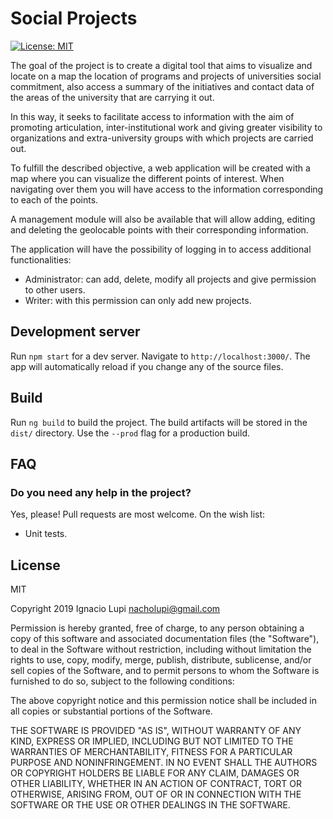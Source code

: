 # Social Projects

[![License: MIT](https://img.shields.io/badge/License-MIT-yellow.svg)](https://opensource.org/licenses/MIT)

The goal of the project is to create a digital tool that aims to visualize and locate on a map the location of programs and projects of universities social commitment, also access a summary of the initiatives and contact data of the areas of the university that are carrying it out.

In this way, it seeks to facilitate access to information with the aim of promoting articulation, inter-institutional work and giving greater visibility to organizations and extra-university groups with which projects are carried out.

To fulfill the described objective, a web application will be created with a map where you can visualize the different points of interest. When navigating over them you will have access to the information corresponding to each of the points.

A management module will also be available that will allow adding, editing and deleting the geolocable points with their corresponding information.

The application will have the possibility of logging in to access additional functionalities:

- Administrator: can add, delete, modify all projects and give permission to other users.
- Writer: with this permission can only add new projects.

## Development server

Run `npm start` for a dev server. Navigate to `http://localhost:3000/`. The app will automatically reload if you change any of the source files.

## Build

Run `ng build` to build the project. The build artifacts will be stored in the `dist/` directory. Use the `--prod` flag for a production build.

## FAQ

### Do you need any help in the project?

Yes, please! Pull requests are most welcome. On the wish list:

- Unit tests.

## License

MIT

Copyright 2019 Ignacio Lupi <nacholupi@gmail.com>

Permission is hereby granted, free of charge, to any person obtaining a copy of this software and associated documentation files (the "Software"), to deal in the Software without restriction, including without limitation the rights to use, copy, modify, merge, publish, distribute, sublicense, and/or sell copies of the Software, and to permit persons to whom the Software is furnished to do so, subject to the following conditions:

The above copyright notice and this permission notice shall be included in all copies or substantial portions of the Software.

THE SOFTWARE IS PROVIDED "AS IS", WITHOUT WARRANTY OF ANY KIND, EXPRESS OR IMPLIED, INCLUDING BUT NOT LIMITED TO THE WARRANTIES OF MERCHANTABILITY, FITNESS FOR A PARTICULAR PURPOSE AND NONINFRINGEMENT. IN NO EVENT SHALL THE AUTHORS OR COPYRIGHT HOLDERS BE LIABLE FOR ANY CLAIM, DAMAGES OR OTHER LIABILITY, WHETHER IN AN ACTION OF CONTRACT, TORT OR OTHERWISE, ARISING FROM, OUT OF OR IN CONNECTION WITH THE SOFTWARE OR THE USE OR OTHER DEALINGS IN THE SOFTWARE.